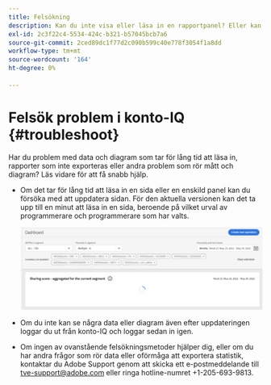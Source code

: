 ```yaml
---
title: Felsökning
description: Kan du inte visa eller läsa in en rapportpanel? Eller kan du inte exportera en rapport? Lär dig hur du löser vanliga problem i produkten.
exl-id: 2c3f22c4-5534-424c-b321-b57045bcb7a6
source-git-commit: 2ced89dc1f77d2c090b599c40e778f3054f1a8dd
workflow-type: tm+mt
source-wordcount: '164'
ht-degree: 0%

---
```


# Felsök problem i konto-IQ {#troubleshoot}

Har du problem med data och diagram som tar för lång tid att läsa in, rapporter som inte exporteras eller andra problem som rör mått och diagram? Läs vidare för att få snabb hjälp.

* Om det tar för lång tid att läsa in en sida eller en enskild panel kan du försöka med att uppdatera sidan. För den aktuella versionen kan det ta upp till en minut att läsa in en sida, beroende på vilket urval av programmerare och programmerare som har valts.

  ![](assets/troubleshoot.png)

* Om du inte kan se några data eller diagram även efter uppdateringen loggar du ut från konto-IQ och loggar sedan in igen.

* Om ingen av ovanstående felsökningsmetoder hjälper dig, eller om du har andra frågor som rör data eller oförmåga att exportera statistik, kontaktar du Adobe Support genom att skicka ett e-postmeddelande till tve-support@adobe.com eller ringa hotline-numret +1-205-693-9813.
